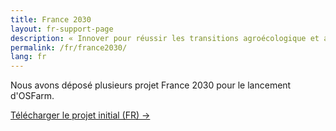```yaml
---
title: France 2030
layout: fr-support-page
description: « Innover pour réussir les transitions agroécologique et alimentaire »
permalink: /fr/france2030/
lang: fr
---
```

<p class="text-gray">
    Nous avons déposé plusieurs projet France 2030 pour le lancement d'OSFarm.
</p>
<p class="text-center">
  <a href="/docs/osfarm_fr.pdf" target='_blank' class="btn btn-outline">Télécharger le projet initial (FR) &rarr;</a>
</p>